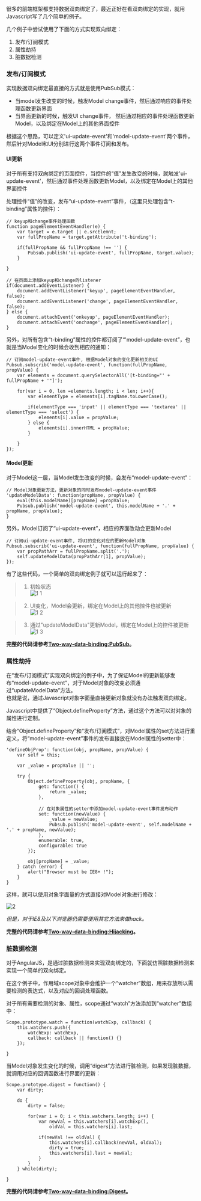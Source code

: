 很多的前端框架都支持数据双向绑定了，最近正好在看双向绑定的实现，就用Javascript写了几个简单的例子。

几个例子中尝试使用了下面的方式实现双向绑定：

1. 发布/订阅模式
2. 属性劫持
3. 脏数据检测



### 发布/订阅模式

实现数据双向绑定最直接的方式就是使用PubSub模式：

- 当model发生改变的时候，触发Model change事件，然后通过响应的事件处理函数更新界面
- 当界面更新的时候，触发UI change事件， 然后通过相应的事件处理函数更新Model，以及绑定在Model上的其他界面控件

根据这个思路，可以定义'ui-update-event'和'model-update-event'两个事件，然后针对Model和UI分别进行这两个事件订阅和发布。


#### UI更新
对于所有支持双向绑定的页面控件，当控件的“值”发生改变的时候，就触发'ui-update-event'，然后通过事件处理函数更新Model，以及绑定在Model上的其他界面控件

处理控件“值”的改变，发布“ui-update-event”事件，（这里只处理包含“t-binding”属性的控件）：

    // keyup和change事件处理函数
    function pageElementEventHandler(e) {
        var target = e.target || e.srcElemnt;
        var fullPropName = target.getAttribute('t-binding');

        if(fullPropName && fullPropName !== '') {
            Pubsub.publish('ui-update-event', fullPropName, target.value);
        }

    }
    
    // 在页面上添加keyup和change的listener
    if(document.addEventListener) {
        document.addEventListener('keyup', pageElementEventHandler, false);
        document.addEventListener('change', pageElementEventHandler, false);
    } else {
        document.attachEvent('onkeyup', pageElementEventHandler);
        document.attachEvent('onchange', pageElementEventHandler);
    } 
    
另外，对所有包含“t-binding”属性的控件都订阅了“'model-update-event”，也就是当Model变化的时候会收到相应的通知：

    // 订阅model-update-event事件, 根据Model对象的变化更新相关的UI
    Pubsub.subscrib('model-update-event', function(fullPropName, propValue) {   
        var elements = document.querySelectorAll('[t-binding="' + fullPropName + '"]');

        for(var i = 0, len =elements.length; i < len; i++){
            var elementType = elements[i].tagName.toLowerCase();

            if(elementType === 'input' || elementType === 'textarea' || elementType === 'select') {
                elements[i].value = propValue;
            } else {
                elements[i].innerHTML = propValue;
            }

        }
    });    

#### Model更新

对于Model这一层，当Model发生改变的时候，会发布“model-update-event”：

	// Model对象更新方法，更新对象的同时发布model-update-event事件
    'updateModelData': function(propName, propValue) {    
        eval(this.modelName)[propName] =propValue;   
        Pubsub.publish('model-update-event', this.modelName + '.' + propName, propValue);
    }

另外，Model订阅了“ui-update-event”，相应的界面改动会更新Model

    // 订阅ui-update-event事件, 将UI的变化对应的更新Model对象
    Pubsub.subscrib('ui-update-event', function(fullPropName, propValue) {
        var propPathArr = fullPropName.split('.');
        self.updateModelData(propPathArr[1], propValue);
    });
    
    
有了这些代码，一个简单的双向绑定例子就可以运行起来了：

> 1. 初始状态  
![1 1](https://cloud.githubusercontent.com/assets/5880320/18007454/b8b5892e-6bd6-11e6-9bfb-bf7a6c1a0458.PNG)

> 2. UI变化，Model会更新，绑定在Model上的其他控件也被更新  
![1 2](https://cloud.githubusercontent.com/assets/5880320/18007447/b4967b50-6bd6-11e6-8f35-f13753e1b342.PNG)

> 3. 通过"updateModelData"更新Model，绑定在Model上的控件被更新  
![1 3](https://cloud.githubusercontent.com/assets/5880320/18007451/b64c3728-6bd6-11e6-825d-b4940628c4fb.PNG)
    
    
**完整的代码请参考[Two-way-data-binding:PubSub](https://github.com/schacker/databinding)。**


    
    
### 属性劫持

在“发布/订阅模式”实现双向绑定的例子中，为了保证Model的更新能够发布“model-update-event”，对于Model对象的改变必须通过“updateModelData”方法。     
也就是说，通过Javascript对象字面量直接更新对象就没有办法触发双向绑定。

Javascript中提供了“Object.defineProperty”方法，通过这个方法可以对对象的属性进行定制。

结合“Object.defineProperty”和“发布/订阅模式”，对Model属性的set方法进行重定义，将“model-update-event”事件的发布直接放在Model属性的setter中：

    'defineObjProp': function(obj, propName, propValue) {
        var self = this;

        var _value = propValue || '';

        try {
            Object.defineProperty(obj, propName, {
                get: function() {
                    return _value; 
                },
                
				// 在对象属性的setter中添加model-update-event事件发布动作
                set: function(newValue) {
                    _value = newValue;
                    Pubsub.publish('model-update-event', self.modelName + '.' + propName, newValue);
                },
                enumerable: true,
                configurable: true
            });

            obj[propName] = _value;
        } catch (error) {
            alert("Browser must be IE8+ !");
        }
    }


这样，就可以使用对象字面量的方式直接对Model对象进行修改：   

![2](https://cloud.githubusercontent.com/assets/5880320/18007450/b5b06a00-6bd6-11e6-8d2a-ab4933472736.PNG)

    
*但是，对于IE8及以下浏览器仍需要使用其它方法来做hack。*


**完整的代码请参考[Two-way-data-binding:Hijacking](https://github.com/schacker/databinding)。**




### 脏数据检测

对于AngularJS，是通过脏数据检测来实现双向绑定的，下面就仿照脏数据检测来实现一个简单的双向绑定。

在这个例子中，作用域scope对象中会维护一个“watcher”数组，用来存放所以需要检测的表达式，以及对应的回调处理函数。

对于所有需要检测的对象、属性，scope通过“watch”方法添加到“watcher”数组中：

    Scope.prototype.watch = function(watchExp, callback) {
        this.watchers.push({
            watchExp: watchExp,
            callback: callback || function() {}
        });

    }

    
当Model对象发生变化的时候，调用“digest”方法进行脏检测，如果发现脏数据，就调用对应的回调函数进行界面的更新：
    
    Scope.prototype.digest = function() {
        var dirty;

        do { 
            dirty = false;

            for(var i = 0; i < this.watchers.length; i++) {
                var newVal = this.watchers[i].watchExp(),
                    oldVal = this.watchers[i].last;

                if(newVal !== oldVal) {
                    this.watchers[i].callback(newVal, oldVal);
                    dirty = true;
                    this.watchers[i].last = newVal;
                }
            }
        } while(dirty);

    }

**完整的代码请参考[Two-way-data-binding:Digest](https://github.com/schacker/databinding)。**
    



